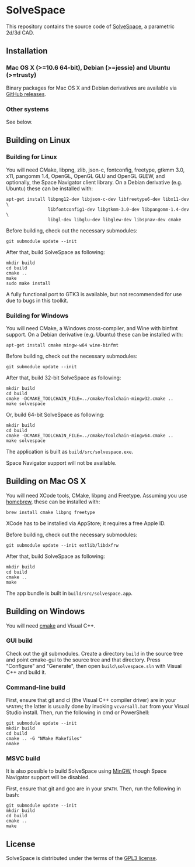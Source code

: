 SolveSpace
==========

This repository contains the source code of [SolveSpace][], a parametric
2d/3d CAD.

[solvespace]: http://solvespace.com

Installation
------------

### Mac OS X (>=10.6 64-bit), Debian (>=jessie) and Ubuntu (>=trusty)

Binary packages for Mac OS X and Debian derivatives are available
via [GitHub releases][rel].

[rel]: https://github.com/solvespace/solvespace/releases

### Other systems

See below.

Building on Linux
-----------------

### Building for Linux

You will need CMake, libpng, zlib, json-c, fontconfig, freetype, gtkmm 3.0, x11,
pangomm 1.4, OpenGL, OpenGL GLU and OpenGL GLEW, and optionally, the Space Navigator
client library.
On a Debian derivative (e.g. Ubuntu) these can be installed with:

    apt-get install libpng12-dev libjson-c-dev libfreetype6-dev libx11-dev \
                    libfontconfig1-dev libgtkmm-3.0-dev libpangomm-1.4-dev \
                    libgl-dev libglu-dev libglew-dev libspnav-dev cmake

Before building, check out the necessary submodules:

    git submodule update --init

After that, build SolveSpace as following:

    mkdir build
    cd build
    cmake ..
    make
    sudo make install

A fully functional port to GTK3 is available, but not recommended
for use due to bugs in this toolkit.

### Building for Windows

You will need CMake, a Windows cross-compiler, and Wine with binfmt support.
On a Debian derivative (e.g. Ubuntu) these can be installed with:

    apt-get install cmake mingw-w64 wine-binfmt

Before building, check out the necessary submodules:

    git submodule update --init

After that, build 32-bit SolveSpace as following:

    mkdir build
    cd build
    cmake -DCMAKE_TOOLCHAIN_FILE=../cmake/Toolchain-mingw32.cmake ..
    make solvespace

Or, build 64-bit SolveSpace as following:

    mkdir build
    cd build
    cmake -DCMAKE_TOOLCHAIN_FILE=../cmake/Toolchain-mingw64.cmake ..
    make solvespace

The application is built as `build/src/solvespace.exe`.

Space Navigator support will not be available.

Building on Mac OS X
--------------------

You will need XCode tools, CMake, libpng and Freetype. Assuming you use
[homebrew][], these can be installed with:

    brew install cmake libpng freetype

XCode has to be installed via AppStore; it requires a free Apple ID.

Before building, check out the necessary submodules:

    git submodule update --init extlib/libdxfrw

After that, build SolveSpace as following:

    mkdir build
    cd build
    cmake ..
    make

The app bundle is built in `build/src/solvespace.app`.

[homebrew]: http://brew.sh/

Building on Windows
-------------------

You will need [cmake][cmakewin] and Visual C++.

### GUI build

Check out the git submodules. Create a directory `build` in
the source tree and point cmake-gui to the source tree and that directory.
Press "Configure" and "Generate", then open `build\solvespace.sln` with
Visual C++ and build it.

### Command-line build

First, ensure that git and cl (the Visual C++ compiler driver) are in your
`%PATH%`; the latter is usually done by invoking `vcvarsall.bat` from your
Visual Studio install. Then, run the following in cmd or PowerShell:

    git submodule update --init
    mkdir build
    cd build
    cmake .. -G "NMake Makefiles"
    nmake

### MSVC build

It is also possible to build SolveSpace using [MinGW][mingw], though
Space Navigator support will be disabled.

First, ensure that git and gcc are in your `$PATH`. Then, run the following
in bash:

    git submodule update --init
    mkdir build
    cd build
    cmake ..
    make

[cmakewin]: http://www.cmake.org/download/#latest
[mingw]: http://www.mingw.org/

License
-------

SolveSpace is distributed under the terms of the [GPL3 license](COPYING.txt).

